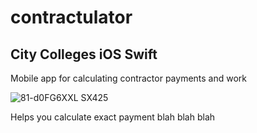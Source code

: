 # contractulator
## City Colleges iOS Swift

Mobile app for calculating contractor payments and work

![81-d0FG6XXL _SX425_](https://user-images.githubusercontent.com/47373120/54075762-a8f26280-4268-11e9-999f-2ab1aa1924a9.jpg)

Helps you calculate exact payment blah blah blah
